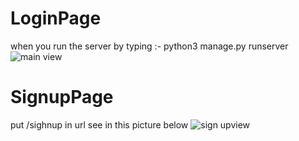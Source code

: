 # LoginPage
when you run the server by typing :-
python3 manage.py runserver
![main view](https://user-images.githubusercontent.com/78656754/135975764-765cf8ce-6e20-4650-bed1-a4c76f4bdb12.png)
# SignupPage
 put /sighnup in url see in this picture below
 ![sign upview](https://user-images.githubusercontent.com/78656754/135976440-9b8d50d8-a8ba-4852-b035-ead4cc6034c0.png)
